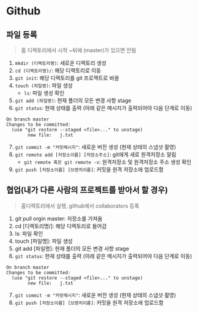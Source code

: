 # Github

## 파일 등록

> 홈 디렉토리에서 시작 ~뒤에 (master)가 있으면 안됨

1. `mkdir (디렉토리명)`: 새로운 디렉토리 생성
2. `cd (디렉토리명)/`: 해당 디렉토리로 이동
3. `git init`: 해당 디렉토리를 git 프로젝트로 바꿈
4. `touch (파일명)`: 파일 생성
   - `ls`: 파일 생성 확인
5. `git add (파일명)`: 현재 폴더의 모든 변경 사항 stage
6. `git status`:  현재 상태를 출력 (아래 같은 메시지가 출력되어야 다음 단계로 이동)

```
On branch master
Changes to be committed:
  (use "git restore --staged <file>..." to unstage)
        new file:   j.txt
```

7. `git commit -m "커밋메시지"`: 새로운 버전 생성 (현재 상태의 스냅샷 촬영)
8. `git remote add [저장소이름] [저장소주소]`: git에게 새로 원격저장소 알림
   - `git remote 혹은 git remote -v`: 원격저장소 및 원격저장소 주소 생성 확인
9.  `git push [저장소이름] [브랜치이름]`: 커밋을 원격 저장소에 업로드함



## 협업(내가 다른 사람의 프로젝트를 받아서 할 경우)

> 홈디렉토리에서 실행, github에서 collaborators 등록

1. git pull orgin master: 저장소를 가져옴
2. cd [디렉토리명/]: 해당 디렉토리로 들어감
3. ls: 파일 확인
4. touch [파일명]: 파일 생성
5. git add [파일명]:  현재 폴더의 모든 변경 사항 stage
6. `git status`:  현재 상태를 출력 (아래 같은 메시지가 출력되어야 다음 단계로 이동)

```
On branch master
Changes to be committed:
  (use "git restore --staged <file>..." to unstage)
        new file:   j.txt
```



7. `git commit -m "커밋메시지"`: 새로운 버전 생성 (현재 상태의 스냅샷 촬영)
8.  `git push [저장소이름] [브랜치이름]`: 커밋을 원격 저장소에 업로드함